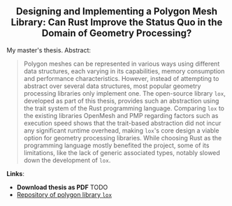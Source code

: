 <h2 align="center">
    Designing and Implementing a Polygon Mesh Library: Can Rust Improve the
    Status Quo in the Domain of Geometry Processing?
</h2>

My master's thesis. Abstract:

> Polygon meshes can be represented in various ways using different data structures, each varying in its capabilities, memory consumption and performance characteristics.
> However, instead of attempting to abstract over several data structures, most popular geometry processing libraries only implement one.
> The open-source library `lox`, developed as part of this thesis, provides such an abstraction using the trait system of the Rust programming language.
> Comparing `lox` to the existing libraries OpenMesh and PMP regarding factors such as execution speed shows that the trait-based abstraction did not incur any significant runtime overhead, making `lox`'s core design a viable option for geometry processing libraries.
> While choosing Rust as the programming language mostly benefited the project, some of its limitations, like the lack of generic associated types, notably slowed down the development of `lox`.


**Links**:
- **Download thesis as PDF** TODO
- [Repository of polygon library `lox`](https://github.com/LukasKalbertodt/lox)
